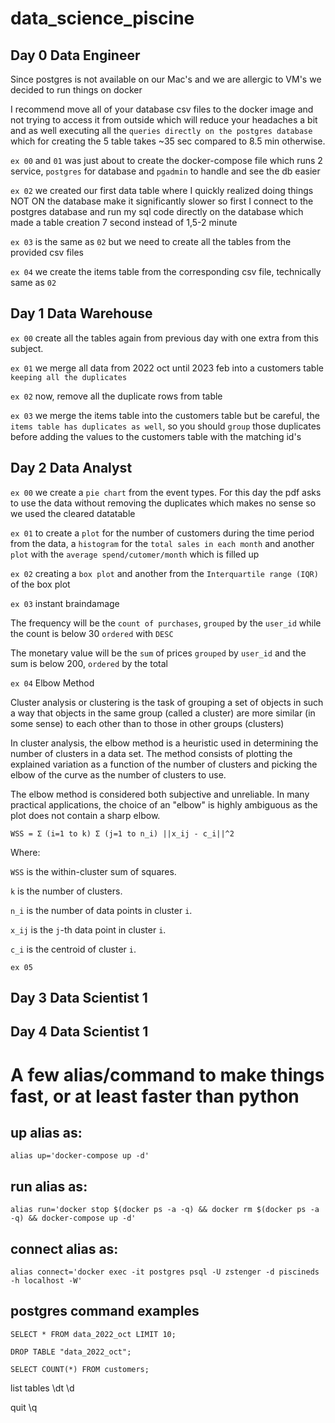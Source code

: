 # data_science_piscine

## Day 0 Data Engineer

Since postgres is not available on our Mac's and we are allergic to VM's we decided to run things on docker

I recommend move all of your database csv files to the docker image and not trying to access it from outside which will reduce your headaches a bit and as well executing all the `queries directly on the postgres database` which for creating the 5 table takes ~35 sec compared to 8.5 min otherwise. 

`ex 00` and `01` was just about to create the docker-compose file which runs 2 service, `postgres` for database and `pgadmin` to handle and see the db easier

`ex 02` we created our first data table where I quickly realized doing things NOT ON the database make it significantly slower so first I connect to the postgres database and run my sql code directly on the database which made a table creation 7 second instead of 1,5-2 minute

`ex 03` is the same as `02` but we need to create all the tables from the provided csv files

`ex 04` we create the items table from the corresponding csv file, technically same as `02`

## Day 1 Data Warehouse

`ex 00` create all the tables again from previous day with one extra from this subject.

`ex 01` we merge all data from 2022 oct until 2023 feb into a customers table `keeping all the duplicates`

`ex 02` now, remove all the duplicate rows from table

`ex 03` we merge the items table into the customers table but be careful, the `items table has duplicates as well`, so you should `group` those duplicates before adding the values to the customers table with the matching id's

## Day 2 Data Analyst

`ex 00` we create a `pie chart` from the event types. For this day the pdf asks to use the data without removing the duplicates which makes no sense so we used the cleared datatable

`ex 01` to create a `plot` for the number of customers during the time period from the data, a `histogram` for the `total sales in each month` and another `plot` with the `average spend/cutomer/month` which is filled up

`ex 02` creating a `box plot` and another from the `Interquartile range (IQR)` of the box plot

`ex 03` instant braindamage

The frequency will be the `count of purchases`, `grouped` by the `user_id` while the count is below 30 `ordered` with `DESC`

The monetary value will be the `sum` of prices `grouped` by `user_id` and the sum is below 200, `ordered` by the total

`ex 04` Elbow Method

Cluster analysis or clustering is the task of grouping a set of objects in such a way that objects in the same group (called a cluster) are more similar (in some sense) to each other than to those in other groups (clusters)

In cluster analysis, the elbow method is a heuristic used in determining the number of clusters in a data set. The method consists of plotting the explained variation as a function of the number of clusters and picking the elbow of the curve as the number of clusters to use.

The elbow method is considered both subjective and unreliable. In many practical applications, the choice of an "elbow" is highly ambiguous as the plot does not contain a sharp elbow.

`WSS = Σ (i=1 to k) Σ (j=1 to n_i) ||x_ij - c_i||^2`

Where:

`WSS` is the within-cluster sum of squares.

`k` is the number of clusters.

`n_i` is the number of data points in cluster `i`.

`x_ij` is the `j`-th data point in cluster `i`.

`c_i` is the centroid of cluster `i`.

`ex 05`

## Day 3 Data Scientist 1

## Day 4 Data Scientist 1

# A few alias/command to make things fast, or at least faster than python

## up alias as:

```
alias up='docker-compose up -d'
```

## run alias as:
```
alias run='docker stop $(docker ps -a -q) && docker rm $(docker ps -a -q) && docker-compose up -d'
```

## connect alias as:
```
alias connect='docker exec -it postgres psql -U zstenger -d piscineds -h localhost -W'
```

## postgres command examples

```
SELECT * FROM data_2022_oct LIMIT 10;
```

```
DROP TABLE "data_2022_oct";
```

```
SELECT COUNT(*) FROM customers;
```

list tables \dt \d

quit \q
